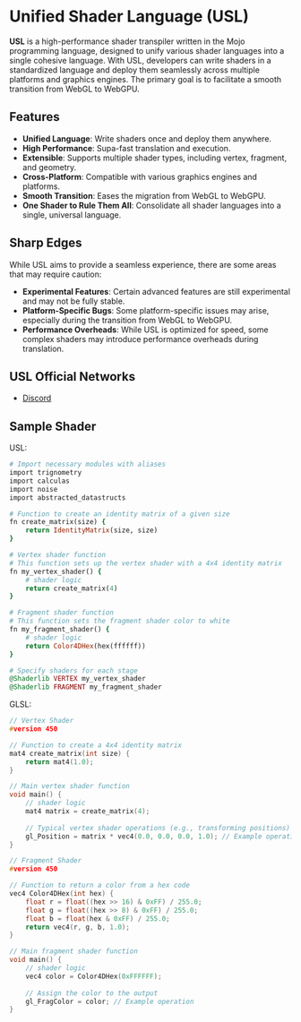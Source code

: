 # Unified Shader Language (USL)


**USL** is a high-performance shader transpiler written in the Mojo programming language, designed to unify various shader languages into a single cohesive language. With USL, developers can write shaders in a standardized language and deploy them seamlessly across multiple platforms and graphics engines. The primary goal is to facilitate a smooth transition from WebGL to WebGPU.

## Features

- **Unified Language**: Write shaders once and deploy them anywhere.
- **High Performance**: Supa-fast translation and execution.
- **Extensible**: Supports multiple shader types, including vertex, fragment, and geometry.
- **Cross-Platform**: Compatible with various graphics engines and platforms.
- **Smooth Transition**: Eases the migration from WebGL to WebGPU.
- **One Shader to Rule Them All**: Consolidate all shader languages into a single, universal language.

## Sharp Edges

While USL aims to provide a seamless experience, there are some areas that may require caution:

* **Experimental Features**: Certain advanced features are still experimental and may not be fully stable.
* **Platform-Specific Bugs**: Some platform-specific issues may arise, especially during the transition from WebGL to WebGPU.
* **Performance Overheads**: While USL is optimized for speed, some complex shaders may introduce performance overheads during translation.

## USL Official Networks

- [Discord](https://discord.gg/y7EHns3upe)

## Sample Shader

USL:

```ruby
# Import necessary modules with aliases
import trignometry
import calculas
import noise
import abstracted_datastructs

# Function to create an identity matrix of a given size
fn create_matrix(size) {
    return IdentityMatrix(size, size)
}

# Vertex shader function
# This function sets up the vertex shader with a 4x4 identity matrix
fn my_vertex_shader() {
    # shader logic
    return create_matrix(4)
}

# Fragment shader function
# This function sets the fragment shader color to white
fn my_fragment_shader() {
    # shader logic
    return Color4DHex(hex(ffffff))
}

# Specify shaders for each stage
@Shaderlib VERTEX my_vertex_shader
@Shaderlib FRAGMENT my_fragment_shader

```

GLSL:

```c
// Vertex Shader
#version 450

// Function to create a 4x4 identity matrix
mat4 create_matrix(int size) {
    return mat4(1.0);
}

// Main vertex shader function
void main() {
    // shader logic
    mat4 matrix = create_matrix(4);
  
    // Typical vertex shader operations (e.g., transforming positions)
    gl_Position = matrix * vec4(0.0, 0.0, 0.0, 1.0); // Example operation
}

// Fragment Shader
#version 450

// Function to return a color from a hex code
vec4 Color4DHex(int hex) {
    float r = float((hex >> 16) & 0xFF) / 255.0;
    float g = float((hex >> 8) & 0xFF) / 255.0;
    float b = float(hex & 0xFF) / 255.0;
    return vec4(r, g, b, 1.0);
}

// Main fragment shader function
void main() {
    // shader logic
    vec4 color = Color4DHex(0xFFFFFF);
  
    // Assign the color to the output
    gl_FragColor = color; // Example operation
}
```
